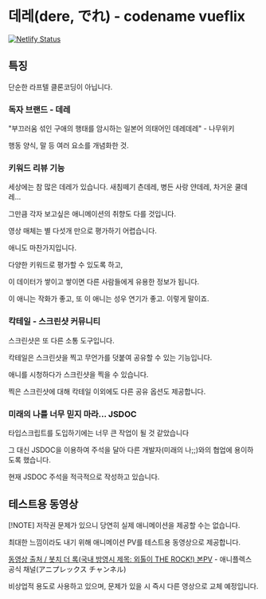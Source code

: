 # 데레(dere, でれ) - codename vueflix

[![Netlify Status](https://api.netlify.com/api/v1/badges/1555cce5-c385-4481-a01a-0d9ec5340b08/deploy-status)](https://app.netlify.com/sites/boisterous-khapse-9ffb12/deploys)

## 특징

단순한 라프텔 클론코딩이 아닙니다.

### 독자 브랜드 - 데레

"부끄러움 섞인 구애의 행태를 암시하는 일본어 의태어인 데레데레" - 나무위키

행동 양식, 말 등 여러 요소를 개념화한 것.

### 키워드 리뷰 기능

세상에는 참 많은 데레가 있습니다. 새침떼기 츤데레, 병든 사랑 얀데레, 차거운 쿨데레...

그만큼 각자 보고싶은 애니메이션의 취향도 다를 것입니다.

영상 매체는 별 다섯개 만으로 평가하기 어렵습니다.

애니도 마찬가지입니다.

다양한 키워드로 평가할 수 있도록 하고,

이 데이터가 쌓이고 쌓이면 다른 사람들에게 유용한 정보가 됩니다.

이 애니는 작화가 좋고, 또 이 애니는 성우 연기가 좋고. 이렇게 말이죠.

### 칵테일 - 스크린샷 커뮤니티

스크린샷은 또 다른 소통 도구입니다.

칵테일은 스크린샷을 찍고 무언가를 덧붙여 공유할 수 있는 기능입니다.

애니를 시청하다가 스크린샷을 찍을 수 있습니다.

찍은 스크린샷에 대해 칵테일 이외에도 다른 공유 옵션도 제공합니다.

### 미래의 나를 너무 믿지 마라... JSDOC

타입스크립트를 도입하기에는 너무 큰 작업이 될 것 같았습니다

그 대신 JSDOC을 이용하여 주석을 달아 다른 개발자(미래의 나;;)와의 협업에 용이하도록 했습니다.

현재 JSDOC 주석을 적극적으로 작성하고 있습니다.

## 테스트용 동영상

[!NOTE]
저작권 문제가 있으니 당연히 실제 애니메이션을 제공할 수는 없습니다.

최대한 느낌이라도 내기 위해 애니메이션 PV를 테스트용 동영상으로 제공합니다.

[동영상 출처 / 봇치 더 록(국내 방영시 제목: 외톨이 THE ROCK!) 본PV](https://www.youtube.com/watch?v=1-o7fmQqSNg) - 애니플렉스 공식 채널(アニプレックス チャンネル)

비상업적 용도로 사용하고 있으며, 문제가 있을 시 즉시 다른 영상으로 교체 예정입니다.

